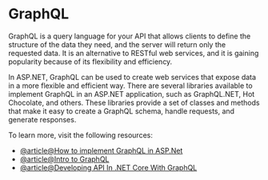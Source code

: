 # GraphQL

GraphQL is a query language for your API that allows clients to define the structure of the data they need, and the server will return only the requested data. It is an alternative to RESTful web services, and it is gaining popularity because of its flexibility and efficiency.

In ASP.NET, GraphQL can be used to create web services that expose data in a more flexible and efficient way. There are several libraries available to implement GraphQL in an ASP.NET application, such as GraphQL.NET, Hot Chocolate, and others. These libraries provide a set of classes and methods that make it easy to create a GraphQL schema, handle requests, and generate responses.

To learn more, visit the following resources:

- [@article@How to implement GraphQL in ASP.Net](https://blog.christian-schou.dk/how-to-implement-graphql-in-asp-net-core/)
- [@article@Intro to GraphQL](https://graphql-dotnet.github.io/docs/getting-started/introduction/)
- [@article@Developing API In .NET Core With GraphQL](https://www.c-sharpcorner.com/article/building-api-in-net-core-with-graphql2/)
